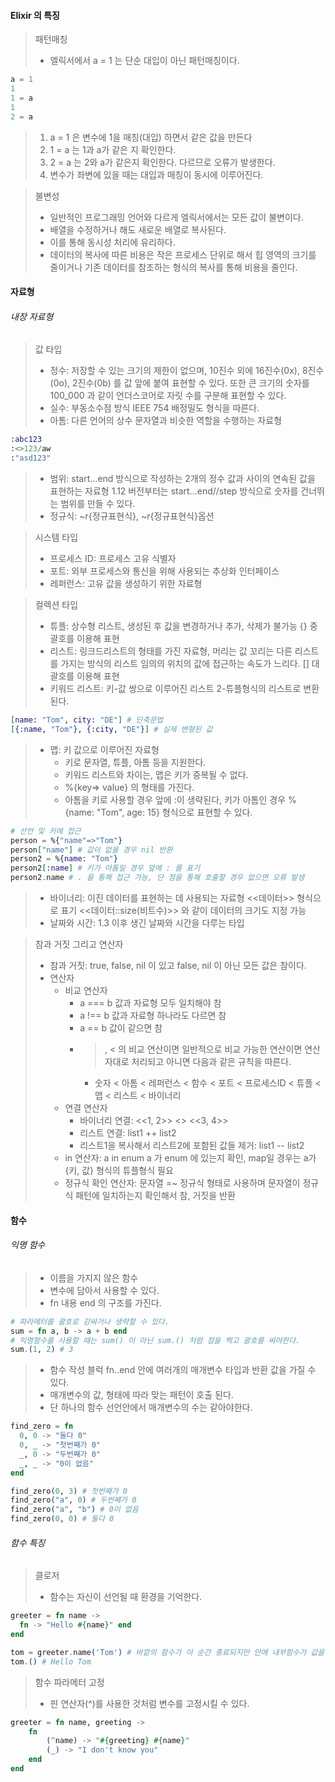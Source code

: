 
#### Elixir 의 특징
> 패턴매칭
> * 엘릭서에서 a = 1 는 단순 대입이 아닌 패턴매칭이다.
```elixir
a = 1
1
1 = a
1
2 = a
```
> 1. a = 1 은 변수에 1을 매칭(대입) 하면서 같은 값을 만든다
> 2. 1 = a 는 1과 a가 같은 지 확인한다.
> 3. 2 = a 는 2와 a가 같은지 확인한다. 다르므로 오류가 발생한다.
> 4. 변수가 좌변에 있을 때는 대입과 매칭이 동시에 이루어진다.

> 불변성
> * 일반적인 프로그래밍 언어와 다르게 엘릭서에서는 모든 값이 불변이다.
> * 배열을 수정하거나 해도 새로운 배열로 복사된다.
> * 이를 통해 동시성 처리에 유리하다.
> * 데이터의 복사에 따른 비용은 작은 프로세스 단위로 해서 힙 영역의 크기를 줄이거나
>   기존 데이터를 참조하는 형식의 복사를 통해 비용을 줄인다.


#### 자료형
###### 내장 자료형
>값 타입
>* 정수: 저장할 수 있는 크기의 제한이 없으며, 10진수 외에 16진수(0x), 8진수(0o), 2진수(0b) 를 값 앞에 붙여 표현할 수 있다. 또한 큰 크기의 숫자를 100_000 과 같이 언더스코어로 자릿 수를 구분해 표현할 수 있다.
>* 실수: 부동소수점 방식 IEEE 754 배정밀도 형식을 따른다.
>* 아톰: 다른 언어의 상수 문자열과 비슷한 역할을 수행하는 자료형
```elixir
:abc123
:<>123/aw
:"asd123"
```
> * 범위: start...end 방식으로 작성하는 2개의 정수 값과 사이의 연속된 값을 표현하는 자료형
>   1.12 버전부터는 start...end\/\/step 방식으로 숫자를 건너뛰는 범위를 만들 수 있다.
> * 정규식: ~r{정규표현식}, ~r{정규표현식}옵션

>시스템 타입
>* 프로세스 ID: 프로세스 고유 식별자
>* 포트: 외부 프로세스와 통신을 위해 사용되는 추상화 인터페이스
>* 레퍼런스: 고유 값을 생성하기 위한 자료형

>컬렉션 타입
>* 튜플: 상수형 리스트, 생성된 후 값을 변경하거나 추가, 삭제가 불가능 {} 중괄호를 이용해 표현
>* 리스트: 링크드리스트의 형태를 가진 자료형, 머리는 값 꼬리는 다른 리스트를 가지는 방식의 리스트
>   임의의 위치의 값에 접근하는 속도가 느리다. [] 대괄호를 이용해 표현
>* 키워드 리스트: 키-값 쌍으로 이루어진 리스트
>   2-튜플형식의 리스트로 변환된다.
```elixir
[name: "Tom", city: "DE"] # 단축문법
[{:name, "Tom"}, {:city, "DE"}] # 실제 변형된 값
```
>* 맵: 키 값으로 이루어진 자료형
>	* 키로 문자열, 튜플, 아톰 등을 지원한다.
>	* 키워드 리스트와 차이는, 맵은 키가 중복될 수 없다.
>	* %{key=> value} 의 형태를 가진다.
>	* 아톰을 키로 사용할 경우 앞에 :이 생략된다, 
>	   키가 아톰인 경우 %{name: "Tom", age: 15} 형식으로 표현할 수 있다.
```elixir
# 선언 및 키에 접근
person = %{"name"=>"Tom"}
person["name"] # 값이 없을 경우 nil 반환
person2 = %{name: "Tom"}
person2[:name] # 키가 아톰일 경우 앞에 : 를 표기
person2.name # . 을 통해 접근 가능, 단 점을 통해 호출할 경우 없으면 오류 발생
```
>* 바이너리: 이진 데이터를 표현하는 데 사용되는 자료형 <<데이터>> 형식으로 표기
>   <<데이터::size(비트수)>> 와 같이 데이터의 크기도 지정 가능
>* 날짜와 시간: 1.3 이후 생긴 날짜와 시간을 다루는 타입

> 참과 거짓 그리고 연산자
> * 참과 거짓: true, false, nil 이 있고 false, nil 이 아닌 모든 값은 참이다.
> * 연산자
> 	* 비교 연산자
> 		* a === b 값과 자료형 모두 일치해야 참
> 		* a !== b 값과 자료형 하나라도 다르면 참
> 		* a == b 값이 같으면 참
> 		* >, < 의 비교 연산이면 일반적으로 비교 가능한 연산이면 연산자대로 처리되고 아니면
> 		  다음과 같은 규칙을 따른다.
> 			* 숫자 < 아톰 < 레퍼런스 < 함수 < 포트 < 프로세스ID < 튜플 < 맵 < 리스트 < 바이너리
> 	 * 연결 연산자
> 		 * 바이너리 연결: <<1, 2>> <> <<3, 4>> 
> 		 * 리스트 연결: list1 ++ list2 
> 		 * 리스트1을 복사해서 리스트2에 포함된 값들 제거: list1 -- list2
> 	 * in 연산자: a in enum a 가 enum 에 있는지 확인, map일 경우는 a가 {키, 값} 형식의 튜플형식 필요
> 	 * 정규식 확인 연산자:  문자열 =~ 정규식 형태로 사용하며 문자열이 정규식 패턴에 일치하는지 확인해서 참, 거짓을 반환

#### 함수
###### 익명 함수
> * 이름을 가지지 않은 함수
> * 변수에 담아서 사용할 수 있다.
> * fn 내용 end 의 구조를 가진다.
```elixir
# 파라메터를 괄호로 감싸거나 생략할 수 있다.
sum = fn a, b -> a + b end
# 익명함수를 사용할 때는 sum() 이 아닌 sum.() 처럼 점을 찍고 괄호를 써야한다.
sum.(1, 2) # 3
```
> * 함수 작성 블럭 fn..end 안에 여러개의 매개변수 타입과 반환 값을 가질 수 있다.
> * 매개변수의 값, 형태에 따라 맞는 패턴이 호출 된다.
> * 단 하나의 함수 선언안에서 매개변수의 수는 같아야한다.
```elixir
find_zero = fn
  0, 0 -> "둘다 0"
  0, _ -> "첫번째가 0"
  _, 0 -> "두번째가 0"
  _, _ -> "0이 없음"
end

find_zero(0, 3) # 첫번째가 0
find_zero("a", 0) # 두번째가 0
find_zero("a", "b") # 0이 없음
find_zero(0, 0) # 둘다 0
```
###### 함수 특징
> 클로저
> * 함수는 자신이 선언될 때 환경을 기억한다.
```elixir
greeter = fn name ->
  fn -> "Hello #{name}" end
end

tom = greeter.name('Tom') # 바깥의 함수가 이 순간 종료되지만 안에 내부함수가 값을 기억한다.
tom.() # Hello Tom
```
>함수 파라메터 고정
>* 핀 연산자(^)를 사용한 것처럼 변수를 고정시킬 수 있다.
```elixir
greeter = fn name, greeting ->
	fn
		(^name) -> "#{greeting} #{name}"
		(_) -> "I don't know you"
	end
end
```